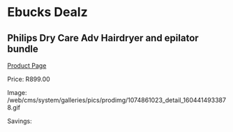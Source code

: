 
# Ebucks Dealz
## Philips Dry Care Adv Hairdryer and epilator bundle
[Product Page](https://www.ebucks.com/web/shop/productSelected.do?prodId=1074861023&catId=1186086453)

Price: R899.00

Image: /web/cms/system/galleries/pics/prodimg/1074861023_detail_1604414933878.gif

Savings: 


	